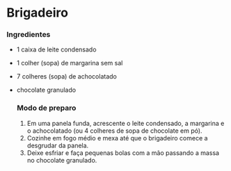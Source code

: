 <h1> Brigadeiro</h1>

  <h3>  Ingredientes</h3>

- 1 caixa de leite condensado

- 1 colher (sopa) de margarina sem sal

- 7 colheres (sopa) de achocolatado

- chocolate granulado

  <h3>Modo de preparo</h3>

  1. Em uma panela funda, acrescente o leite condensado, a margarina e o achocolatado (ou 4 colheres de sopa de chocolate em pó).
  2. Cozinhe em fogo médio e mexa até que o brigadeiro comece a desgrudar da panela.
  3. Deixe esfriar e faça pequenas bolas com a mão passando a massa no chocolate granulado.







